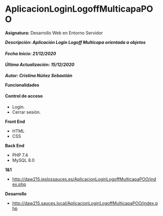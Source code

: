 # AplicacionLoginLogoffMulticapaPOO
**Asignatura:** Desarrollo Web en Entorno Servidor

***Descripción: Aplicación Login Logoff Multicapa orientada a objetos***

#### *Fecha Inicio: 21/12/2020*
#### *Última Actualización: 15/12/2020*

***Autor: Cristina Núñez Sebastián***

**Funcionalidades**
#### Control de acceso
- Login.
- Cerrar sesión.

**Front End**
- HTML
- CSS

**Back End**
- PHP 7.4
- MySQL 8.0

**1&1**
- http://daw215.ieslossauces.es/AplicacionLoginLogoffMulticapaPOO/index.php

**Desarrollo**
- http://daw215.sauces.local/AplicacionLoginLogoffMulticapaPOO/index.php
